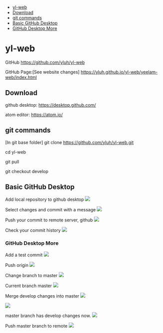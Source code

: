 - [yl-web](https://github.com/yluh/yl-web#yl-web)
- [Download](https://github.com/yluh/yl-web#download)
- [git commands](https://github.com/yluh/yl-web#git-commands)
- [Basic GitHub Desktop](https://github.com/yluh/yl-web#basic-github-desktop)
- [GitHub Desktop More](https://github.com/yluh/yl-web#github-desktop-more)

# yl-web
GitHub https://github.com/yluh/yl-web

GitHub Page:[See website changes]
https://yluh.github.io/yl-web/yeelam-web/index.html

## Download
github desktop:
https://desktop.github.com/

atom editor:
https://atom.io/


## git commands
[In git base folder]
git clone https://github.com/yluh/yl-web.git

cd yl-web

git pull

git checkout develop

## Basic GitHub Desktop
Add local repository to github desktop
![](img/add_local_repo.png)

Select changes and commit with a message
![](img/changes_and_commit.png)

Push your commit to remote server, github
![](img/push_origin.png)

Check your commit history
![](img/history.png)



### GitHub Desktop More
Add a test commit
![](img/test_commit.png)

Push origin
![](img/push_origin2.png)

Change branch to master
![](img/change_branch_to_master.png)

Current branch master
![](img/current_branch_master.png)

Merge develop changes into master
![](img/merge_into_develop_branch_to_master.png)

![](img/merge_into_master.png)

master branch has develop changes now.
![](img/master_branch_has_develop_changes.png)

Push master branch to remote
![](img/push_master_branch_to_remote.png)
